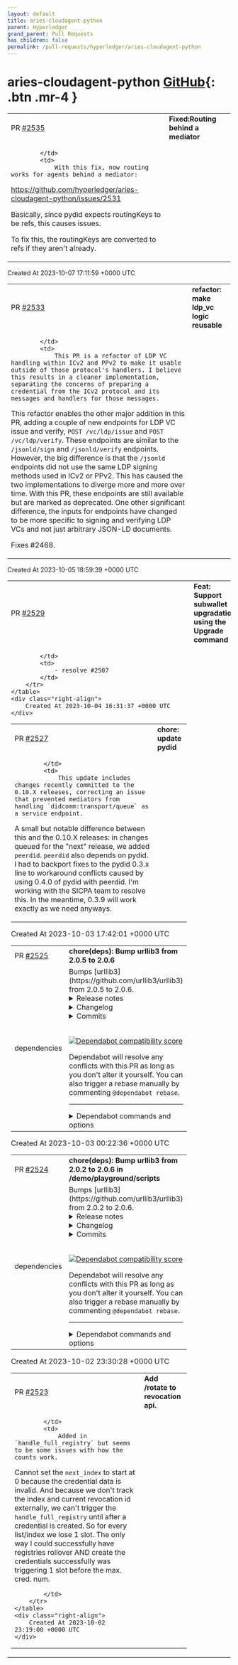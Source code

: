```yaml
---
layout: default
title: aries-cloudagent-python
parent: Hyperledger
grand_parent: Pull Requests
has_children: false
permalink: /pull-requests/hyperledger/aries-cloudagent-python
---
```


# aries-cloudagent-python <span class="fs-3 right-align">[GitHub](https://github.com/hyperledger/aries-cloudagent-python){: .btn .mr-4 }</span>


<div>
    <table>
        <tr>
            <td>
                PR <a href="https://github.com/hyperledger/aries-cloudagent-python/pull/2535" class=".btn">#2535</a>
            </td>
            <td>
                <b>
                    Fixed:Routing behind a mediator
                </b>
            </td>
        </tr>
        <tr>
            <td>
                
            </td>
            <td>
                With this fix, now routing works for agents behind a mediator:
https://github.com/hyperledger/aries-cloudagent-python/issues/2531

Basically, since pydid expects routingKeys to be refs, this causes issues.

To fix this, the routingKeys are converted to refs if they aren't already.
            </td>
        </tr>
    </table>
    <div class="right-align">
        Created At 2023-10-07 17:11:59 +0000 UTC
    </div>
</div>

<div>
    <table>
        <tr>
            <td>
                PR <a href="https://github.com/hyperledger/aries-cloudagent-python/pull/2533" class=".btn">#2533</a>
            </td>
            <td>
                <b>
                    refactor: make ldp_vc logic reusable
                </b>
            </td>
        </tr>
        <tr>
            <td>
                
            </td>
            <td>
                This PR is a refactor of LDP VC handling within ICv2 and PPv2 to make it usable outside of those protocol's handlers. I believe this results in a cleaner implementation, separating the concerns of preparing a credential from the ICv2 protocol and its messages and handlers for those messages.

This refactor enables the other major addition in this PR, adding a couple of new endpoints for LDP VC issue and verify, `POST /vc/ldp/issue` and `POST /vc/ldp/verify`. These endpoints are similar to the `/jsonld/sign` and `/jsonld/verify` endpoints. However, the big difference is that the `/jsonld` endpoints did not use the same LDP signing methods used in ICv2 or PPv2. This has caused the two implementations to diverge more and more over time. With this PR, these endpoints are still available but are marked as deprecated. One other significant difference, the inputs for endpoints have changed to be more specific to signing and verifying LDP VCs and not just arbitrary JSON-LD documents.

Fixes #2468.
            </td>
        </tr>
    </table>
    <div class="right-align">
        Created At 2023-10-05 18:59:39 +0000 UTC
    </div>
</div>

<div>
    <table>
        <tr>
            <td>
                PR <a href="https://github.com/hyperledger/aries-cloudagent-python/pull/2529" class=".btn">#2529</a>
            </td>
            <td>
                <b>
                    Feat: Support subwallet upgradation using the Upgrade command
                </b>
            </td>
        </tr>
        <tr>
            <td>
                
            </td>
            <td>
                - resolve #2507 
            </td>
        </tr>
    </table>
    <div class="right-align">
        Created At 2023-10-04 16:31:37 +0000 UTC
    </div>
</div>

<div>
    <table>
        <tr>
            <td>
                PR <a href="https://github.com/hyperledger/aries-cloudagent-python/pull/2527" class=".btn">#2527</a>
            </td>
            <td>
                <b>
                    chore: update pydid
                </b>
            </td>
        </tr>
        <tr>
            <td>
                
            </td>
            <td>
                This update includes changes recently committed to the 0.10.X releases, correcting an issue that prevented mediators from handling `didcomm:transport/queue` as a service endpoint.

A small but notable difference between this and the 0.10.X releases: in changes queued for the "next" release, we added `peerdid`. `peerdid` also depends on pydid. I had to backport fixes to the pydid 0.3.x line to workaround conflicts caused by using 0.4.0 of pydid with peerdid. I'm working with the SICPA team to resolve this. In the meantime, 0.3.9 will work exactly as we need anyways.
            </td>
        </tr>
    </table>
    <div class="right-align">
        Created At 2023-10-03 17:42:01 +0000 UTC
    </div>
</div>

<div>
    <table>
        <tr>
            <td>
                PR <a href="https://github.com/hyperledger/aries-cloudagent-python/pull/2525" class=".btn">#2525</a>
            </td>
            <td>
                <b>
                    chore(deps): Bump urllib3 from 2.0.5 to 2.0.6
                </b>
            </td>
        </tr>
        <tr>
            <td>
                <span class="chip">dependencies</span>
            </td>
            <td>
                Bumps [urllib3](https://github.com/urllib3/urllib3) from 2.0.5 to 2.0.6.
<details>
<summary>Release notes</summary>
<p><em>Sourced from <a href="https://github.com/urllib3/urllib3/releases">urllib3's releases</a>.</em></p>
<blockquote>
<h2>2.0.6</h2>
<ul>
<li>Added the <code>Cookie</code> header to the list of headers to strip from requests when redirecting to a different host. As before, different headers can be set via <code>Retry.remove_headers_on_redirect</code>. (GHSA-v845-jxx5-vc9f)</li>
</ul>
</blockquote>
</details>
<details>
<summary>Changelog</summary>
<p><em>Sourced from <a href="https://github.com/urllib3/urllib3/blob/main/CHANGES.rst">urllib3's changelog</a>.</em></p>
<blockquote>
<h1>2.0.6 (2023-10-02)</h1>
<ul>
<li>Added the <code>Cookie</code> header to the list of headers to strip from requests when redirecting to a different host. As before, different headers can be set via <code>Retry.remove_headers_on_redirect</code>.</li>
</ul>
</blockquote>
</details>
<details>
<summary>Commits</summary>
<ul>
<li><a href="https://github.com/urllib3/urllib3/commit/262e3e332209ee93ff70e2b13502c8f20c105ac8"><code>262e3e3</code></a> Release 2.0.6</li>
<li><a href="https://github.com/urllib3/urllib3/commit/644124ecd0b6e417c527191f866daa05a5a2056d"><code>644124e</code></a> Merge pull request from GHSA-v845-jxx5-vc9f</li>
<li><a href="https://github.com/urllib3/urllib3/commit/740380c59ca2a7c2dceca19e5dba99f6b7060e62"><code>740380c</code></a> Bump cryptography from 41.0.3 to 41.0.4 (<a href="https://redirect.github.com/urllib3/urllib3/issues/3131">#3131</a>)</li>
<li>See full diff in <a href="https://github.com/urllib3/urllib3/compare/v2.0.5...2.0.6">compare view</a></li>
</ul>
</details>
<br />


[![Dependabot compatibility score](https://dependabot-badges.githubapp.com/badges/compatibility_score?dependency-name=urllib3&package-manager=pip&previous-version=2.0.5&new-version=2.0.6)](https://docs.github.com/en/github/managing-security-vulnerabilities/about-dependabot-security-updates#about-compatibility-scores)

Dependabot will resolve any conflicts with this PR as long as you don't alter it yourself. You can also trigger a rebase manually by commenting `@dependabot rebase`.

[//]: # (dependabot-automerge-start)
[//]: # (dependabot-automerge-end)

---

<details>
<summary>Dependabot commands and options</summary>
<br />

You can trigger Dependabot actions by commenting on this PR:
- `@dependabot rebase` will rebase this PR
- `@dependabot recreate` will recreate this PR, overwriting any edits that have been made to it
- `@dependabot merge` will merge this PR after your CI passes on it
- `@dependabot squash and merge` will squash and merge this PR after your CI passes on it
- `@dependabot cancel merge` will cancel a previously requested merge and block automerging
- `@dependabot reopen` will reopen this PR if it is closed
- `@dependabot close` will close this PR and stop Dependabot recreating it. You can achieve the same result by closing it manually
- `@dependabot show <dependency name> ignore conditions` will show all of the ignore conditions of the specified dependency
- `@dependabot ignore this major version` will close this PR and stop Dependabot creating any more for this major version (unless you reopen the PR or upgrade to it yourself)
- `@dependabot ignore this minor version` will close this PR and stop Dependabot creating any more for this minor version (unless you reopen the PR or upgrade to it yourself)
- `@dependabot ignore this dependency` will close this PR and stop Dependabot creating any more for this dependency (unless you reopen the PR or upgrade to it yourself)
You can disable automated security fix PRs for this repo from the [Security Alerts page](https://github.com/hyperledger/aries-cloudagent-python/network/alerts).

</details>
            </td>
        </tr>
    </table>
    <div class="right-align">
        Created At 2023-10-03 00:22:36 +0000 UTC
    </div>
</div>

<div>
    <table>
        <tr>
            <td>
                PR <a href="https://github.com/hyperledger/aries-cloudagent-python/pull/2524" class=".btn">#2524</a>
            </td>
            <td>
                <b>
                    chore(deps): Bump urllib3 from 2.0.2 to 2.0.6 in /demo/playground/scripts
                </b>
            </td>
        </tr>
        <tr>
            <td>
                <span class="chip">dependencies</span>
            </td>
            <td>
                Bumps [urllib3](https://github.com/urllib3/urllib3) from 2.0.2 to 2.0.6.
<details>
<summary>Release notes</summary>
<p><em>Sourced from <a href="https://github.com/urllib3/urllib3/releases">urllib3's releases</a>.</em></p>
<blockquote>
<h2>2.0.6</h2>
<ul>
<li>Added the <code>Cookie</code> header to the list of headers to strip from requests when redirecting to a different host. As before, different headers can be set via <code>Retry.remove_headers_on_redirect</code>. (GHSA-v845-jxx5-vc9f)</li>
</ul>
<h2>2.0.5</h2>
<ul>
<li>Allowed pyOpenSSL third-party module without any deprecation warning. <a href="https://redirect.github.com/urllib3/urllib3/issues/3126">#3126</a></li>
<li>Fixed default <code>blocksize</code> of <code>HTTPConnection</code> classes to match high-level classes. Previously was 8KiB, now 16KiB. <a href="https://redirect.github.com/urllib3/urllib3/issues/3066%3E">#3066</a></li>
</ul>
<h2>2.0.4</h2>
<ul>
<li>Added support for union operators to <code>HTTPHeaderDict</code> (<a href="https://redirect.github.com/urllib3/urllib3/issues/2254">#2254</a>)</li>
<li>Added <code>BaseHTTPResponse</code> to <code>urllib3.__all__</code> (<a href="https://redirect.github.com/urllib3/urllib3/issues/3078">#3078</a>)</li>
<li>Fixed <code>urllib3.connection.HTTPConnection</code> to raise the <code>http.client.connect</code> audit event to have the same behavior as the standard library HTTP client (<a href="https://redirect.github.com/urllib3/urllib3/issues/2757">#2757</a>)</li>
<li>Relied on the standard library for checking hostnames in supported PyPy releases (<a href="https://redirect.github.com/urllib3/urllib3/issues/3087">#3087</a>)</li>
</ul>
<h2>2.0.3</h2>
<ul>
<li>Allowed alternative SSL libraries such as LibreSSL, while still issuing a warning as we cannot help users facing issues with implementations other than OpenSSL. <a href="https://redirect.github.com/urllib3/urllib3/issues/3020">#3020</a></li>
<li>Deprecated URLs which don't have an explicit scheme <a href="https://redirect.github.com/urllib3/urllib3/pull/2950">#2950</a></li>
<li>Fixed response decoding with Zstandard when compressed data is made of several frames. <a href="https://redirect.github.com/urllib3/urllib3/issues/3008">#3008</a></li>
<li>Fixed <code>assert_hostname=False</code> to correctly skip hostname check. <a href="https://redirect.github.com/urllib3/urllib3/issues/3051">#3051</a></li>
</ul>
</blockquote>
</details>
<details>
<summary>Changelog</summary>
<p><em>Sourced from <a href="https://github.com/urllib3/urllib3/blob/main/CHANGES.rst">urllib3's changelog</a>.</em></p>
<blockquote>
<h1>2.0.6 (2023-10-02)</h1>
<ul>
<li>Added the <code>Cookie</code> header to the list of headers to strip from requests when redirecting to a different host. As before, different headers can be set via <code>Retry.remove_headers_on_redirect</code>.</li>
</ul>
<h1>2.0.5 (2023-09-20)</h1>
<ul>
<li>Allowed pyOpenSSL third-party module without any deprecation warning. (<code>[#3126](https://github.com/urllib3/urllib3/issues/3126) &lt;https://github.com/urllib3/urllib3/issues/3126&gt;</code>__)</li>
<li>Fixed default <code>blocksize</code> of <code>HTTPConnection</code> classes to match high-level classes. Previously was 8KiB, now 16KiB. (<code>[#3066](https://github.com/urllib3/urllib3/issues/3066) &lt;https://github.com/urllib3/urllib3/issues/3066&gt;</code>__)</li>
</ul>
<h1>2.0.4 (2023-07-19)</h1>
<ul>
<li>Added support for union operators to <code>HTTPHeaderDict</code> (<code>[#2254](https://github.com/urllib3/urllib3/issues/2254) &lt;https://github.com/urllib3/urllib3/issues/2254&gt;</code>__)</li>
<li>Added <code>BaseHTTPResponse</code> to <code>urllib3.__all__</code> (<code>[#3078](https://github.com/urllib3/urllib3/issues/3078) &lt;https://github.com/urllib3/urllib3/issues/3078&gt;</code>__)</li>
<li>Fixed <code>urllib3.connection.HTTPConnection</code> to raise the <code>http.client.connect</code> audit event to have the same behavior as the standard library HTTP client (<code>[#2757](https://github.com/urllib3/urllib3/issues/2757) &lt;https://github.com/urllib3/urllib3/issues/2757&gt;</code>__)</li>
<li>Relied on the standard library for checking hostnames in supported PyPy releases (<code>[#3087](https://github.com/urllib3/urllib3/issues/3087) &lt;https://github.com/urllib3/urllib3/issues/3087&gt;</code>__)</li>
</ul>
<h1>2.0.3 (2023-06-07)</h1>
<ul>
<li>Allowed alternative SSL libraries such as LibreSSL, while still issuing a warning as we cannot help users facing issues with implementations other than OpenSSL. (<code>[#3020](https://github.com/urllib3/urllib3/issues/3020) &lt;https://github.com/urllib3/urllib3/issues/3020&gt;</code>__)</li>
<li>Deprecated URLs which don't have an explicit scheme (<code>[#2950](https://github.com/urllib3/urllib3/issues/2950) &lt;https://github.com/urllib3/urllib3/pull/2950&gt;</code>_)</li>
<li>Fixed response decoding with Zstandard when compressed data is made of several frames. (<code>[#3008](https://github.com/urllib3/urllib3/issues/3008) &lt;https://github.com/urllib3/urllib3/issues/3008&gt;</code>__)</li>
<li>Fixed <code>assert_hostname=False</code> to correctly skip hostname check. (<code>[#3051](https://github.com/urllib3/urllib3/issues/3051) &lt;https://github.com/urllib3/urllib3/issues/3051&gt;</code>__)</li>
</ul>
</blockquote>
</details>
<details>
<summary>Commits</summary>
<ul>
<li><a href="https://github.com/urllib3/urllib3/commit/262e3e332209ee93ff70e2b13502c8f20c105ac8"><code>262e3e3</code></a> Release 2.0.6</li>
<li><a href="https://github.com/urllib3/urllib3/commit/644124ecd0b6e417c527191f866daa05a5a2056d"><code>644124e</code></a> Merge pull request from GHSA-v845-jxx5-vc9f</li>
<li><a href="https://github.com/urllib3/urllib3/commit/740380c59ca2a7c2dceca19e5dba99f6b7060e62"><code>740380c</code></a> Bump cryptography from 41.0.3 to 41.0.4 (<a href="https://redirect.github.com/urllib3/urllib3/issues/3131">#3131</a>)</li>
<li><a href="https://github.com/urllib3/urllib3/commit/d9f85a749488188c286cd50606d159874db94d5f"><code>d9f85a7</code></a> Release 2.0.5</li>
<li><a href="https://github.com/urllib3/urllib3/commit/d41f4122966f7f4f5f92001ad518e5d9dafcc886"><code>d41f412</code></a> Undeprecate pyOpenSSL module (<a href="https://redirect.github.com/urllib3/urllib3/issues/3127">#3127</a>)</li>
<li><a href="https://github.com/urllib3/urllib3/commit/b6c04cb3e62ef5a0e4947d037c12fb3ca79e024a"><code>b6c04cb</code></a> Fix a link to &quot;absolute URI&quot; definition (<a href="https://redirect.github.com/urllib3/urllib3/issues/3128">#3128</a>)</li>
<li><a href="https://github.com/urllib3/urllib3/commit/af7c78fa30f5a4e265911371d0c59b6baeddca0f"><code>af7c78f</code></a> refactor: change double conditional to one (<a href="https://redirect.github.com/urllib3/urllib3/issues/3118">#3118</a>)</li>
<li><a href="https://github.com/urllib3/urllib3/commit/34c13c8e68df6f89890ba08b9fc4fbf87ed21669"><code>34c13c8</code></a> Refer to current internet standards in docs on proxies (<a href="https://redirect.github.com/urllib3/urllib3/issues/3124">#3124</a>)</li>
<li><a href="https://github.com/urllib3/urllib3/commit/a3e94f218cd8297db73302eadae235f0c832a809"><code>a3e94f2</code></a> Fix a name of an attribute in docs (<a href="https://redirect.github.com/urllib3/urllib3/issues/3125">#3125</a>)</li>
<li><a href="https://github.com/urllib3/urllib3/commit/da69d4f4f95bc7ef9307fc8e0499c2121f1e4791"><code>da69d4f</code></a> Fix docs build (<a href="https://redirect.github.com/urllib3/urllib3/issues/3123">#3123</a>)</li>
<li>Additional commits viewable in <a href="https://github.com/urllib3/urllib3/compare/2.0.2...2.0.6">compare view</a></li>
</ul>
</details>
<br />


[![Dependabot compatibility score](https://dependabot-badges.githubapp.com/badges/compatibility_score?dependency-name=urllib3&package-manager=pip&previous-version=2.0.2&new-version=2.0.6)](https://docs.github.com/en/github/managing-security-vulnerabilities/about-dependabot-security-updates#about-compatibility-scores)

Dependabot will resolve any conflicts with this PR as long as you don't alter it yourself. You can also trigger a rebase manually by commenting `@dependabot rebase`.

[//]: # (dependabot-automerge-start)
[//]: # (dependabot-automerge-end)

---

<details>
<summary>Dependabot commands and options</summary>
<br />

You can trigger Dependabot actions by commenting on this PR:
- `@dependabot rebase` will rebase this PR
- `@dependabot recreate` will recreate this PR, overwriting any edits that have been made to it
- `@dependabot merge` will merge this PR after your CI passes on it
- `@dependabot squash and merge` will squash and merge this PR after your CI passes on it
- `@dependabot cancel merge` will cancel a previously requested merge and block automerging
- `@dependabot reopen` will reopen this PR if it is closed
- `@dependabot close` will close this PR and stop Dependabot recreating it. You can achieve the same result by closing it manually
- `@dependabot show <dependency name> ignore conditions` will show all of the ignore conditions of the specified dependency
- `@dependabot ignore this major version` will close this PR and stop Dependabot creating any more for this major version (unless you reopen the PR or upgrade to it yourself)
- `@dependabot ignore this minor version` will close this PR and stop Dependabot creating any more for this minor version (unless you reopen the PR or upgrade to it yourself)
- `@dependabot ignore this dependency` will close this PR and stop Dependabot creating any more for this dependency (unless you reopen the PR or upgrade to it yourself)
You can disable automated security fix PRs for this repo from the [Security Alerts page](https://github.com/hyperledger/aries-cloudagent-python/network/alerts).

</details>
            </td>
        </tr>
    </table>
    <div class="right-align">
        Created At 2023-10-02 23:30:28 +0000 UTC
    </div>
</div>

<div>
    <table>
        <tr>
            <td>
                PR <a href="https://github.com/hyperledger/aries-cloudagent-python/pull/2523" class=".btn">#2523</a>
            </td>
            <td>
                <b>
                    Add /rotate to revocation api.
                </b>
            </td>
        </tr>
        <tr>
            <td>
                
            </td>
            <td>
                Added in `handle_full_registry` but seems to be some issues with how the counts work.
Cannot set the `next_index` to start at 0 because the credential data is invalid.
And because we don't track the index and current revocation id externally, we can't trigger the `handle_full_registry` until after a credential is created. So for every list/index we lose 1 slot. The only way I could successfully have registries rollover AND create the credentials successfully was triggering 1 slot before the max. cred. num.



            </td>
        </tr>
    </table>
    <div class="right-align">
        Created At 2023-10-02 23:19:00 +0000 UTC
    </div>
</div>

